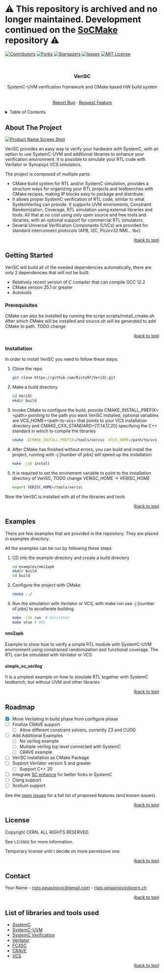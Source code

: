 
# :warning: This repository is archived and no longer maintained. Development continued on the [SoCMake](https://github.com/HEP-SoC/SoCMake) repository :warning:

<!-- Improved compatibility of back to top link: See: https://github.com/Risto97/VeriSC/pull/73 -->
<a name="readme-top"></a>
<!--
*** Thanks for checking out the Best-README-Template. If you have a suggestion
*** that would make this better, please fork the repo and create a pull request
*** or simply open an issue with the tag "enhancement".
*** Don't forget to give the project a star!
*** Thanks again! Now go create something AMAZING! :D
-->



<!-- PROJECT SHIELDS -->
<!--
*** I'm using markdown "reference style" links for readability.
*** Reference links are enclosed in brackets [ ] instead of parentheses ( ).
*** See the bottom of this document for the declaration of the reference variables
*** for contributors-url, forks-url, etc. This is an optional, concise syntax you may use.
*** https://www.markdownguide.org/basic-syntax/#reference-style-links
-->
[![Contributors][contributors-shield]][contributors-url]
[![Forks][forks-shield]][forks-url]
[![Stargazers][stars-shield]][stars-url]
[![Issues][issues-shield]][issues-url]
[![MIT License][license-shield]][license-url]
<!-- [![LinkedIn][linkedin-shield]][linkedin-url] -->



<!-- PROJECT LOGO -->
<br />
<div align="center">
  <!-- <a href="https://github.com/Risto97/VeriSC"> -->
  <!--   <img src="images/logo.png" alt="Logo" width="80" height="80"> -->
  <!-- </a> -->

  <h3 align="center">VeriSC</h3>

  <p align="center">
    SystemC-UVM verification framework and CMake based HW build system
    <br />
    <!-- <a href="https://github.com/Risto97/VeriSC"><strong>Explore the docs »</strong></a> -->
    <br />
    <br />
    <!-- <a href="https://github.com/Risto97/VeriSC">View Demo</a> -->
    <!-- · -->
    <a href="https://github.com/Risto97/VeriSC/issues">Report Bug</a>
    ·
    <a href="https://github.com/Risto97/VeriSC/issues">Request Feature</a>
  </p>
</div>



<!-- TABLE OF CONTENTS -->
<details>
  <summary>Table of Contents</summary>
  <ol>
    <li>
      <a href="#about-the-project">About The Project</a>
      <ul>
        <li><a href="#built-with">Built With</a></li>
      </ul>
    </li>
    <li>
      <a href="#getting-started">Getting Started</a>
      <ul>
        <li><a href="#prerequisites">Prerequisites</a></li>
        <li><a href="#installation">Installation</a></li>
      </ul>
    </li>
    <li><a href="#usage">Usage</a></li>
    <li><a href="#roadmap">Roadmap</a></li>
    <li><a href="#contributing">Contributing</a></li>
    <li><a href="#license">License</a></li>
    <li><a href="#contact">Contact</a></li>
    <li><a href="#acknowledgments">Acknowledgments</a></li>
  </ol>
</details>



<!-- ABOUT THE PROJECT -->
## About The Project

[![Product Name Screen Shot][product-screenshot]](https://example.com)

VeriSC provides an easy way to verify your hardware with SystemC, with an option to use SystemC-UVM and additional libraries to enhance your verification environment.
It is possible to simulate your RTL code with Verilator or Synopsys VCS simulators.

The project is composed of multiple parts:
* CMake build system for RTL and/or SystemC simulation, provides a structure ways for organizing your RTL projects and testbenches with CMake recipes, making IP blocks easy to package and distribute.
* It allows proper SystemC verification of RTL code, similar to what SystemVerilog can provide. It supports UVM enviroments, Constraint Randomization, Coverage, RTL simulation using external libraries and tools. All that at no cost using only open source and free tools and libraries, with an optional support for commercial RTL simulators.
* Several Universal Verification Components (UVCs) are provided for standard interconnect protocols (APB, I2C, Picorv32 NMI... tbc)

<p align="right">(<a href="#readme-top">back to top</a>)</p>



<!-- ### Built With -->
<!--  -->
<!-- This section should list any major frameworks/libraries used to bootstrap your project. Leave any add-ons/plugins for the acknowledgements section. Here are a few examples. -->
<!--  -->
<!-- * [![Next][Next.js]][Next-url] -->
<!-- * [![React][React.js]][React-url] -->
<!-- * [![Vue][Vue.js]][Vue-url] -->
<!-- * [![Angular][Angular.io]][Angular-url] -->
<!-- * [![Svelte][Svelte.dev]][Svelte-url] -->
<!-- * [![Laravel][Laravel.com]][Laravel-url] -->
<!-- * [![Bootstrap][Bootstrap.com]][Bootstrap-url] -->
<!-- * [![JQuery][JQuery.com]][JQuery-url] -->
<!--  -->
<!-- <p align="right">(<a href="#readme-top">back to top</a>)</p> -->
<!--  -->
<!--  -->
<!--  -->
<!-- GETTING STARTED -->
## Getting Started

VeriSC will build all of the needed dependencies automatically, there are only 2 dependencies that will not be built: 
* Relatively recent version of C compiler that can compile GCC 12.2
* CMake version 25.1 or greater
* Autotools

### Prerequisites

CMake can also be installed by running the script scripts/install_cmake.sh
After which CMake will be installed and source.sh will be generated to add CMake to path. TODO change

<p align="right">(<a href="#readme-top">back to top</a>)</p>

### Installation

In order to install VeriSC you need to follow these steps:

1. Clone the repo
   ```sh
   git clone https://github.com/Risto97/VeriSC.git
   ```
2. Make a build directory
   ```sh
   cd VeriSC
   mkdir build
   ```
3. Invoke CMake to configure the build, provide CMAKE_INSTALL_PREFIX=\<path\> pointing to the path you want VeriSC installed, optional variables are VCS_HOME=\<path-to-vcs\> that points to your VCS installation directory and CMAKE_CXX_STANDARD=[11,14,17,20] specifying the C++ standard in which to compile the libraries
   ```sh
   cmake -DCMAKE_INSTALL_PREFIX=/tools/verisc -DVCS_HOME=/path/to/vcs ../
   ```
4. After CMake has finished without errors, you can build and install the project, running with -j [number of jobs] will speed up the installation
    ```sh
    make -j16 install
    ```
5. It is required to set the enviroment variable to point to the installation directory of VeriSC, TODO change VERISC_HOME -> VERISC_HOME
    ```sh
    export VERISC_HOME=/tools/verisc
    ```

Now the VeriSC is installed with all of the libraries and tools

<p align="right">(<a href="#readme-top">back to top</a>)</p>



<!-- USAGE EXAMPLES -->
## Examples

There are few examples that are provided in the repository.
They are placed in examples directory.

All the examples can be run by following these steps

1. CD into the example directory and create a build directory
    ```sh
    cd examples/nmi2apb
    mkdir build
    cd build
    ```
2. Configure the project with CMake
    ```sh
    cmake ../
    ```
3. Run the simulation with Verilator or VCS, with make run use -j [number of jobs] to accellerate building
    ```sh
    make -j16 run  # Verilator
    make vrun # VCS
    ```

#### nmi2apb

Example to show how to verify a simple RTL module with SystemC-UVM environment using constrained randomization and functional coverage. The RTL can be simulated with Verilator or VCS

#### simple_sc_verilog

It is a simplest example on how to simulate RTL together with SystemC testbench, but without UVM and other libraries

<!-- _For more examples, please refer to the [Documentation](https://example.com)_ -->

<p align="right">(<a href="#readme-top">back to top</a>)</p>



<!-- ROADMAP -->
## Roadmap

- [X] Move Verilating in build phase from configure phase
- [ ] Finalize CRAVE support
    - [ ] Allow different constraint solvers, currently Z3 and CUDD
- [ ] Add Additional Examples
    - [ ] No verilog example
    - [ ] Multiple verilog top level connected with SystemC
    - [ ] CRAVE example
- [ ] VeriSC installation as CMake Package
- [ ] Support Verilator version 5 and greater
    - [ ] Support C++ 20
- [ ] Integrate [SC enhance](https://github.com/verificationcontractor/sc_enhance) for better forks in SystemC
- [ ] Clang support
- [ ] Xcelium support

See the [open issues](https://github.com/Risto97/VeriSC/issues) for a full list of proposed features (and known issues).

<p align="right">(<a href="#readme-top">back to top</a>)</p>



<!-- CONTRIBUTING -->
<!-- ## Contributing -->
<!--  -->
<!-- Contributions are what make the open source community such an amazing place to learn, inspire, and create. Any contributions you make are **greatly appreciated**. -->
<!--  -->
<!-- If you have a suggestion that would make this better, please fork the repo and create a pull request. You can also simply open an issue with the tag "enhancement". -->
<!-- Don't forget to give the project a star! Thanks again! -->
<!--  -->
<!-- 1. Fork the Project -->
<!-- 2. Create your Feature Branch (`git checkout -b feature/AmazingFeature`) -->
<!-- 3. Commit your Changes (`git commit -m 'Add some AmazingFeature'`) -->
<!-- 4. Push to the Branch (`git push origin feature/AmazingFeature`) -->
<!-- 5. Open a Pull Request -->
<!--  -->
<!-- <p align="right">(<a href="#readme-top">back to top</a>)</p> -->
<!--  -->
<!--  -->
<!--  -->
<!-- LICENSE -->
## License
Copyright CERN, ALL RIGHTS RESERVED. 

See `LICENSE` for more information.

Temporary license until I decide on more permissive one

<p align="right">(<a href="#readme-top">back to top</a>)</p>



<!-- CONTACT -->
## Contact

Your Name - risto.pejasinovic@gmail.com - risto.pejasinovic@cern.ch

<p align="right">(<a href="#readme-top">back to top</a>)</p>



<!-- ACKNOWLEDGMENTS -->
## List of libraries and tools used

* [SystemC](https://github.com/accellera-official/systemc)
* [SystemC-UVM](https://www.accellera.org/downloads/drafts-review)
* [SystemC Verification](https://www.accellera.org/downloads/drafts-review)
* [Verilator](https://www.veripool.org/verilator/)
* [FC4SC](https://github.com/amiq-consulting/fc4sc)
* [CRAVE](https://github.com/agra-uni-bremen/crave)
* [VCS](https://www.synopsys.com/verification/simulation/vcs.html)

<p align="right">(<a href="#readme-top">back to top</a>)</p>



<!-- MARKDOWN LINKS & IMAGES -->
<!-- https://www.markdownguide.org/basic-syntax/#reference-style-links -->
[contributors-shield]: https://img.shields.io/github/contributors/Risto97/VeriSC.svg?style=for-the-badge
[contributors-url]: https://github.com/thneildrew/Best-README-Template/graphs/contributors
[forks-shield]: https://img.shields.io/github/forks/Risto97/VeriSC.svg?style=for-the-badge
[forks-url]: https://github.com/Risto97/VeriSC/network/members
[stars-shield]: https://img.shields.io/github/stars/Risto97/VeriSC.svg?style=for-the-badge
[stars-url]: https://github.com/Risto97/VeriSC/stargazers
[issues-shield]: https://img.shields.io/github/issues/Risto97/VeriSC.svg?style=for-the-badge
[issues-url]: https://github.com/Risto97/VeriSC/issues
[license-shield]: https://img.shields.io/github/license/Risto97/VeriSC.svg?style=for-the-badge
[license-url]: https://github.com/Risto97/VeriSC/blob/master/LICENSE
<!-- [linkedin-shield]: https://img.shields.io/badge/-LinkedIn-black.svg?style=for-the-badge&logo=linkedin&colorB=555 -->
<!-- [linkedin-url]: https://linkedin.com/in/othneildrew -->
[product-screenshot]: images/screenshot.png
[Next.js]: https://img.shields.io/badge/next.js-000000?style=for-the-badge&logo=nextdotjs&logoColor=white
[Next-url]: https://nextjs.org/
[React.js]: https://img.shields.io/badge/React-20232A?style=for-the-badge&logo=react&logoColor=61DAFB
[React-url]: https://reactjs.org/
[Vue.js]: https://img.shields.io/badge/Vue.js-35495E?style=for-the-badge&logo=vuedotjs&logoColor=4FC08D
[Vue-url]: https://vuejs.org/
[Angular.io]: https://img.shields.io/badge/Angular-DD0031?style=for-the-badge&logo=angular&logoColor=white
[Angular-url]: https://angular.io/
[Svelte.dev]: https://img.shields.io/badge/Svelte-4A4A55?style=for-the-badge&logo=svelte&logoColor=FF3E00
[Svelte-url]: https://svelte.dev/
[Laravel.com]: https://img.shields.io/badge/Laravel-FF2D20?style=for-the-badge&logo=laravel&logoColor=white
[Laravel-url]: https://laravel.com
[Bootstrap.com]: https://img.shields.io/badge/Bootstrap-563D7C?style=for-the-badge&logo=bootstrap&logoColor=white
[Bootstrap-url]: https://getbootstrap.com
[JQuery.com]: https://img.shields.io/badge/jQuery-0769AD?style=for-the-badge&logo=jquery&logoColor=white
[JQuery-url]: https://jquery.com 


